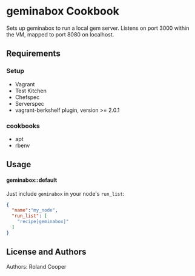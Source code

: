 geminabox Cookbook
==================
Sets up geminabox to run a local gem server. Listens on port 3000 within the VM, mapped to port 8080 on localhost.

Requirements
------------
### Setup
* Vagrant
* Test Kitchen
* Chefspec
* Serverspec
* vagrant-berkshelf plugin, version >= 2.0.1

### cookbooks
* apt
* rbenv


Usage
-----
#### geminabox::default
Just include `geminabox` in your node's `run_list`:

```json
{
  "name":"my_node",
  "run_list": [
    "recipe[geminabox]"
  ]
}
```

License and Authors
-------------------
Authors: Roland Cooper
